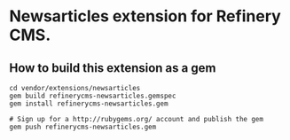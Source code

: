 # Newsarticles extension for Refinery CMS.

## How to build this extension as a gem

    cd vendor/extensions/newsarticles
    gem build refinerycms-newsarticles.gemspec
    gem install refinerycms-newsarticles.gem

    # Sign up for a http://rubygems.org/ account and publish the gem
    gem push refinerycms-newsarticles.gem